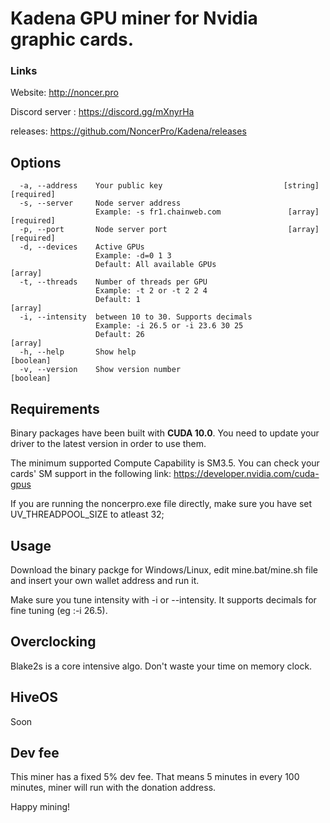 # Kadena GPU miner for Nvidia graphic cards.


### Links 

Website: http://noncer.pro

Discord server : https://discord.gg/mXnyrHa

releases: https://github.com/NoncerPro/Kadena/releases


Options
------------------------------------------
```Options:
  -a, --address    Your public key                           [string] [required]
  -s, --server     Node server address
                   Example: -s fr1.chainweb.com               [array] [required]
  -p, --port       Node server port                           [array] [required]
  -d, --devices    Active GPUs
                   Example: -d=0 1 3
                   Default: All available GPUs                           [array]
  -t, --threads    Number of threads per GPU
                   Example: -t 2 or -t 2 2 4
                   Default: 1                                            [array]
  -i, --intensity  between 10 to 30. Supports decimals
                   Example: -i 26.5 or -i 23.6 30 25
                   Default: 26                                           [array]
  -h, --help       Show help                                           [boolean]
  -v, --version    Show version number                                 [boolean]
```

Requirements
------------------------------------------
Binary packages have been built with **CUDA 10.0**. You need to update your driver to the latest version in order to use them.

The minimum supported Compute Capability is SM3.5. You can check your cards' SM support in the following link:
https://developer.nvidia.com/cuda-gpus

If you are running the noncerpro.exe file directly, make sure you have set UV_THREADPOOL_SIZE to atleast 32;

Usage
------------------------------------------
Download the binary packge for Windows/Linux, edit mine.bat/mine.sh file and insert your own wallet address and run it.

Make sure you tune intensity with -i or --intensity. It supports decimals for fine tuning (eg :-i 26.5).
   
Overclocking
------------------------------------------
Blake2s is a core intensive algo. Don't waste your time on memory clock.

HiveOS
------------------------------------------
Soon

Dev fee
------------------------------------------
This miner has a fixed 5% dev fee. That means 5 minutes in every 100 minutes, miner will run with the donation address. 

Happy mining!
